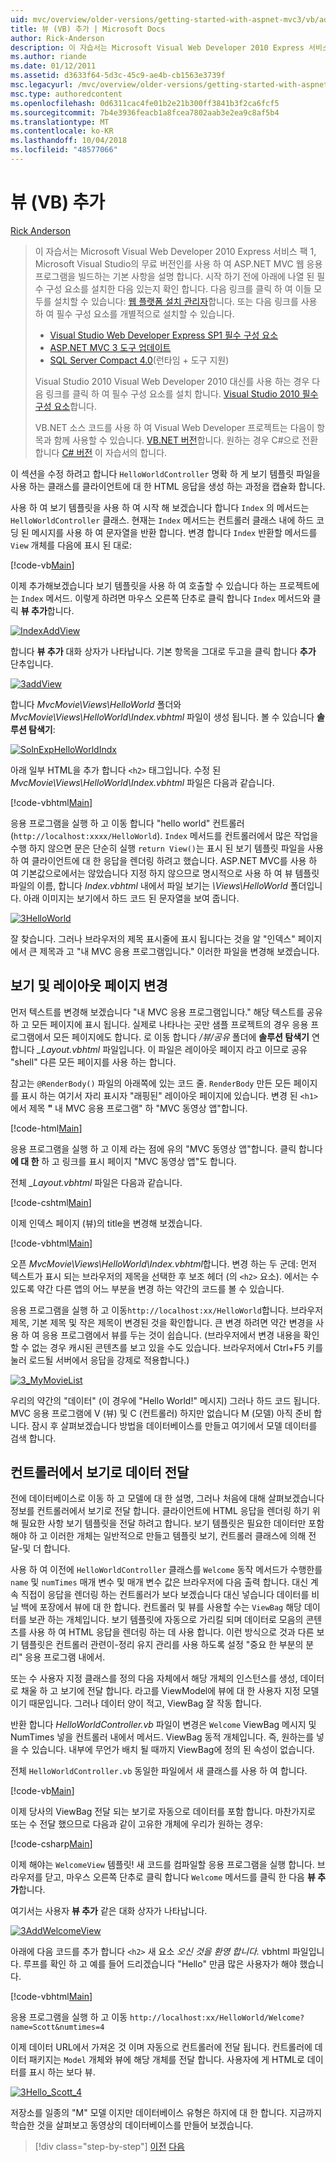 ```yaml
---
uid: mvc/overview/older-versions/getting-started-with-aspnet-mvc3/vb/adding-a-view
title: 뷰 (VB) 추가 | Microsoft Docs
author: Rick-Anderson
description: 이 자습서는 Microsoft Visual Web Developer 2010 Express 서비스 팩 1, 인를 사용 하 여 ASP.NET MVC 웹 응용 프로그램을 빌드하는 기본 사항을 설명 하는 중...
ms.author: riande
ms.date: 01/12/2011
ms.assetid: d3633f64-5d3c-45c9-ae4b-cb1563e3739f
msc.legacyurl: /mvc/overview/older-versions/getting-started-with-aspnet-mvc3/vb/adding-a-view
msc.type: authoredcontent
ms.openlocfilehash: 0d6311cac4fe01b2e21b300ff3841b3f2ca6fcf5
ms.sourcegitcommit: 7b4e3936feacb1a8fcea7802aab3e2ea9c8af5b4
ms.translationtype: MT
ms.contentlocale: ko-KR
ms.lasthandoff: 10/04/2018
ms.locfileid: "48577066"
---
```

<a name="adding-a-view-vb"></a>뷰 (VB) 추가
====================
[Rick Anderson]((https://twitter.com/RickAndMSFT))

> 이 자습서는 Microsoft Visual Web Developer 2010 Express 서비스 팩 1, Microsoft Visual Studio의 무료 버전인를 사용 하 여 ASP.NET MVC 웹 응용 프로그램을 빌드하는 기본 사항을 설명 합니다. 시작 하기 전에 아래에 나열 된 필수 구성 요소를 설치한 다음 있는지 확인 합니다. 다음 링크를 클릭 하 여 이들 모두를 설치할 수 있습니다: [웹 플랫폼 설치 관리자](https://www.microsoft.com/web/gallery/install.aspx?appid=VWD2010SP1Pack)합니다. 또는 다음 링크를 사용 하 여 필수 구성 요소를 개별적으로 설치할 수 있습니다.
> 
> - [Visual Studio Web Developer Express SP1 필수 구성 요소](https://www.microsoft.com/web/gallery/install.aspx?appid=VWD2010SP1Pack)
> - [ASP.NET MVC 3 도구 업데이트](https://www.microsoft.com/web/gallery/install.aspx?appsxml=&amp;appid=MVC3)
> - [SQL Server Compact 4.0](https://www.microsoft.com/web/gallery/install.aspx?appid=SQLCE;SQLCEVSTools_4_0)(런타임 + 도구 지원)
> 
> Visual Studio 2010 Visual Web Developer 2010 대신를 사용 하는 경우 다음 링크를 클릭 하 여 필수 구성 요소를 설치 합니다. [Visual Studio 2010 필수 구성 요소](https://www.microsoft.com/web/gallery/install.aspx?appsxml=&amp;appid=VS2010SP1Pack)합니다.
> 
> VB.NET 소스 코드를 사용 하 여 Visual Web Developer 프로젝트는 다음이 항목과 함께 사용할 수 있습니다. [VB.NET 버전](https://code.msdn.microsoft.com/Introduction-to-MVC-3-10d1b098)합니다. 원하는 경우 C#으로 전환 합니다 [C# 버전](../cs/adding-a-view.md) 이 자습서의 합니다.


이 섹션을 수정 하려고 합니다 `HelloWorldController` 명확 하 게 보기 템플릿 파일을 사용 하는 클래스를 클라이언트에 대 한 HTML 응답을 생성 하는 과정을 캡슐화 합니다.

사용 하 여 보기 템플릿을 사용 하 여 시작 해 보겠습니다 합니다 `Index` 의 메서드는 `HelloWorldController` 클래스. 현재는 `Index` 메서드는 컨트롤러 클래스 내에 하드 코딩 된 메시지를 사용 하 여 문자열을 반환 합니다. 변경 합니다 `Index` 반환할 메서드를 `View` 개체를 다음에 표시 된 대로:

[!code-vb[Main](adding-a-view/samples/sample1.vb)]

이제 추가해보겠습니다 보기 템플릿을 사용 하 여 호출할 수 있습니다 하는 프로젝트에는 `Index` 메서드. 이렇게 하려면 마우스 오른쪽 단추로 클릭 합니다 `Index` 메서드와 클릭 **뷰 추가**합니다.

[![IndexAddView](adding-a-view/_static/image2.png "IndexAddView")](adding-a-view/_static/image1.png)

합니다 **뷰 추가** 대화 상자가 나타납니다. 기본 항목을 그대로 두고을 클릭 합니다 **추가** 단추입니다.

[![3addView](adding-a-view/_static/image4.png "3addView")](adding-a-view/_static/image3.png)

합니다 *MvcMovie\Views\HelloWorld* 폴더와 *MvcMovie\Views\HelloWorld\Index.vbhtml* 파일이 생성 됩니다. 볼 수 있습니다 **솔루션 탐색기**:

[![SolnExpHelloWorldIndx](adding-a-view/_static/image6.png "SolnExpHelloWorldIndx")](adding-a-view/_static/image5.png)

아래 일부 HTML을 추가 합니다 `<h2>` 태그입니다. 수정 된 *MvcMovie\Views\HelloWorld\Index.vbhtml* 파일은 다음과 같습니다.

[!code-vbhtml[Main](adding-a-view/samples/sample2.vbhtml)]

응용 프로그램을 실행 하 고 이동 합니다 &quot;hello world&quot; 컨트롤러 (`http://localhost:xxxx/HelloWorld`). `Index` 메서드를 컨트롤러에서 많은 작업을 수행 하지 않으면 문은 단순히 실행 `return View()`는 표시 된 보기 템플릿 파일을 사용 하 여 클라이언트에 대 한 응답을 렌더링 하려고 했습니다. ASP.NET MVC를 사용 하 여 기본값으로에서는 않았습니다 지정 하지 않으므로 명시적으로 사용 하 여 뷰 템플릿 파일의 이름, 합니다 *Index.vbhtml* 내에서 파일 보기는 *\Views\HelloWorld* 폴더입니다. 아래 이미지는 보기에서 하드 코드 된 문자열을 보여 줍니다.

[![3HelloWorld](adding-a-view/_static/image8.png "3HelloWorld")](adding-a-view/_static/image7.png)

잘 찾습니다. 그러나 브라우저의 제목 표시줄에 표시 됩니다는 것을 알 &quot;인덱스&quot; 페이지에서 큰 제목과 고 &quot;내 MVC 응용 프로그램입니다.&quot; 이러한 파일을 변경해 보겠습니다.

## <a name="changing-views-and-layout-pages"></a>보기 및 레이아웃 페이지 변경

먼저 텍스트를 변경해 보겠습니다 &quot;내 MVC 응용 프로그램입니다.&quot; 해당 텍스트를 공유 하 고 모든 페이지에 표시 됩니다. 실제로 나타나는 곳만 샘플 프로젝트의 경우 응용 프로그램에서 모든 페이지에도 합니다. 로 이동 합니다 */뷰/공유* 폴더에 **솔루션 탐색기** 연 합니다  *\_Layout.vbhtml* 파일입니다. 이 파일은 레이아웃 페이지 라고 이므로 공유 &quot;shell&quot; 다른 모든 페이지를 사용 하는 합니다.

참고는 `@RenderBody()` 파일의 아래쪽에 있는 코드 줄. `RenderBody` 만든 모든 페이지를 표시 하는 여기서 자리 표시자 &quot;래핑된&quot; 레이아웃 페이지에 있습니다. 변경 된 `<h1>` 에서 제목 **&quot;** 내 MVC 응용 프로그램&quot; 하 &quot;MVC 동영상 앱&quot;합니다.

[!code-html[Main](adding-a-view/samples/sample3.html)]

응용 프로그램을 실행 하 고 이제 라는 점에 유의 &quot;MVC 동영상 앱&quot;합니다. 클릭 합니다 **에 대 한** 하 고 링크를 표시 페이지 &quot;MVC 동영상 앱&quot;도 합니다.

전체  *\_Layout.vbhtml* 파일은 다음과 같습니다.

[!code-cshtml[Main](adding-a-view/samples/sample4.cshtml)]

이제 인덱스 페이지 (뷰)의 title을 변경해 보겠습니다.

[!code-vbhtml[Main](adding-a-view/samples/sample5.vbhtml)]

오픈 *MvcMovie\Views\HelloWorld\Index.vbhtml*합니다. 변경 하는 두 군데: 먼저 텍스트가 표시 되는 브라우저의 제목을 선택한 후 보조 헤더 (의 `<h2>` 요소). 에서는 수 있도록 약간 다른 앱의 어느 부분을 변경 하는 약간의 코드를 볼 수 있습니다.

응용 프로그램을 실행 하 고 이동`http://localhost:xx/HelloWorld`합니다. 브라우저 제목, 기본 제목 및 작은 제목이 변경된 것을 확인합니다. 큰 변경 하려면 약간 변경을 사용 하 여 응용 프로그램에서 뷰를 두는 것이 쉽습니다. (브라우저에서 변경 내용을 확인할 수 없는 경우 캐시된 콘텐츠를 보고 있을 수도 있습니다. 브라우저에서 Ctrl+F5 키를 눌러 로드될 서버에서 응답을 강제로 적용합니다.)

[![3_MyMovieList](adding-a-view/_static/image10.png "3_MyMovieList")](adding-a-view/_static/image9.png)

우리의 약간의 &quot;데이터&quot; (이 경우에 &quot;Hello World!&quot; 메시지) 그러나 하드 코드 됩니다. MVC 응용 프로그램에 V (뷰) 및 C (컨트롤러) 하지만 없습니다 M (모델) 아직 준비 합니다. 잠시 후 살펴보겠습니다 방법을 데이터베이스를 만들고 여기에서 모델 데이터를 검색 합니다.

## <a name="passing-data-from-the-controller-to-the-view"></a>컨트롤러에서 보기로 데이터 전달

전에 데이터베이스로 이동 하 고 모델에 대 한 설명, 그러나 처음에 대해 살펴보겠습니다 정보를 컨트롤러에서 보기로 전달 합니다. 클라이언트에 HTML 응답을 렌더링 하기 위해 필요한 사항 보기 템플릿을 전달 하려고 합니다. 보기 템플릿은 필요한 데이터만 포함 해야 하 고 이러한 개체는 일반적으로 만들고 템플릿 보기, 컨트롤러 클래스에 의해 전달-및 더 합니다.

사용 하 여 이전에 `HelloWorldController` 클래스를 `Welcome` 동작 메서드가 수행한를 `name` 및 `numTimes` 매개 변수 및 매개 변수 값은 브라우저에 다음 출력 합니다. 대신 계속 직접이 응답을 렌더링 하는 컨트롤러가 보다 보겠습니다 대신 넣습니다 데이터를 비닐 백에 포장에서 뷰에 대 한 합니다. 컨트롤러 및 뷰를 사용할 수는 `ViewBag` 해당 데이터를 보관 하는 개체입니다. 보기 템플릿에 자동으로 가리킬 되며 데이터로 모음의 콘텐츠를 사용 하 여 HTML 응답을 렌더링 하는 데 사용 합니다. 이런 방식으로 것과 다른 보기 템플릿은 컨트롤러 관련이-정리 유지 관리를 사용 하도록 설정 &quot;중요 한 부분의 분리&quot; 응용 프로그램 내에서.

또는 수 사용자 지정 클래스를 정의 다음 자체에서 해당 개체의 인스턴스를 생성, 데이터로 채울 하 고 보기에 전달 합니다. 라고를 ViewModel에 뷰에 대 한 사용자 지정 모델 이기 때문입니다. 그러나 데이터 양이 적고, ViewBag 잘 작동 합니다.

반환 합니다 *HelloWorldController.vb* 파일이 변경은 `Welcome` ViewBag 메시지 및 NumTimes 넣을 컨트롤러 내에서 메서드. ViewBag 동적 개체입니다. 즉, 원하는를 넣을 수 있습니다. 내부에 무언가 배치 될 때까지 ViewBag에 정의 된 속성이 없습니다.

전체 `HelloWorldController.vb` 동일한 파일에서 새 클래스를 사용 하 여 합니다.

[!code-vb[Main](adding-a-view/samples/sample6.vb)]

이제 당사의 ViewBag 전달 되는 보기로 자동으로 데이터를 포함 합니다. 마찬가지로 또는 수 전달 했으므로 다음과 같이 고유한 개체에 우리가 원하는 경우:

[!code-csharp[Main](adding-a-view/samples/sample7.cs)]

이제 해야는 `WelcomeView` 템플릿! 새 코드를 컴파일할 응용 프로그램을 실행 합니다. 브라우저를 닫고, 마우스 오른쪽 단추로 클릭 합니다 `Welcome` 메서드를 클릭 한 다음 **뷰 추가**합니다.

여기서는 사용자 **뷰 추가** 같은 대화 상자가 나타납니다.

[![3AddWelcomeView](adding-a-view/_static/image12.png "3AddWelcomeView")](adding-a-view/_static/image11.png)

아래에 다음 코드를 추가 합니다 `<h2>` 새 요소 <em>오신 것을 환영 합니다.</em> vbhtml 파일입니다. 루프를 확인 하 고 예를 들어 드리겠습니다 &quot;Hello&quot; 만큼 많은 사용자가 해야 했습니다.

[!code-vbhtml[Main](adding-a-view/samples/sample8.vbhtml)]

응용 프로그램을 실행 하 고 이동 `http://localhost:xx/HelloWorld/Welcome?name=Scott&numtimes=4`

이제 데이터 URL에서 가져온 것 이며 자동으로 컨트롤러에 전달 됩니다. 컨트롤러에 데이터 패키지는 `Model` 개체와 뷰에 해당 개체를 전달 합니다. 사용자에 게 HTML로 데이터를 표시 하는 보다 뷰.

[![3Hello_Scott_4](adding-a-view/_static/image14.png "3Hello_Scott_4")](adding-a-view/_static/image13.png)

저장소를 일종의 &quot;M&quot; 모델 이지만 데이터베이스 유형은 하지에 대 한 합니다. 지금까지 학습한 것을 살펴보고 동영상의 데이터베이스를 만들어 보겠습니다.

> [!div class="step-by-step"]
> [이전](adding-a-controller.md)
> [다음](adding-a-model.md)
